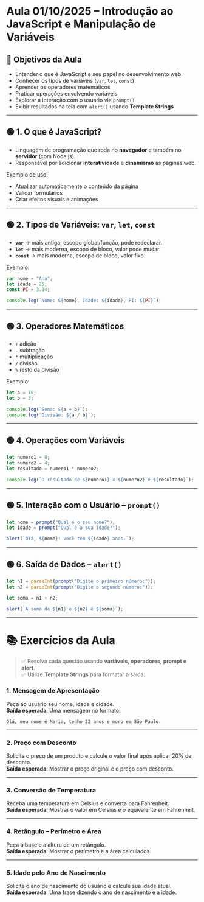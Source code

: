 # Aula 01/10/2025 – Introdução ao JavaScript e Manipulação de Variáveis

## 🎯 Objetivos da Aula
- Entender o que é JavaScript e seu papel no desenvolvimento web  
- Conhecer os tipos de variáveis (`var`, `let`, `const`)  
- Aprender os operadores matemáticos  
- Praticar operações envolvendo variáveis  
- Explorar a interação com o usuário via `prompt()`  
- Exibir resultados na tela com `alert()` usando **Template Strings**  

---

## 🟢 1. O que é JavaScript?
- Linguagem de programação que roda no **navegador** e também no **servidor** (com Node.js).  
- Responsável por adicionar **interatividade** e **dinamismo** às páginas web.  

Exemplo de uso:
- Atualizar automaticamente o conteúdo da página  
- Validar formulários  
- Criar efeitos visuais e animações  

---

## 🟢 2. Tipos de Variáveis: `var`, `let`, `const`

- **`var`** → mais antiga, escopo global/função, pode redeclarar.  
- **`let`** → mais moderna, escopo de bloco, valor pode mudar.  
- **`const`** → mais moderna, escopo de bloco, valor fixo.  

Exemplo:  
```js
var nome = "Ana";
let idade = 25;
const PI = 3.14;

console.log(`Nome: ${nome}, Idade: ${idade}, PI: ${PI}`);
```

---

## 🟢 3. Operadores Matemáticos
- `+` adição  
- `-` subtração  
- `*` multiplicação  
- `/` divisão  
- `%` resto da divisão  

Exemplo:  
```js
let a = 10;
let b = 3;

console.log(`Soma: ${a + b}`);
console.log(`Divisão: ${a / b}`);
```

---

## 🟢 4. Operações com Variáveis

```js
let numero1 = 8;
let numero2 = 4;
let resultado = numero1 * numero2;

console.log(`O resultado de ${numero1} x ${numero2} é ${resultado}`);
```

---

## 🟢 5. Interação com o Usuário – `prompt()`

```js
let nome = prompt("Qual é o seu nome?");
let idade = prompt("Qual é a sua idade?");

alert(`Olá, ${nome}! Você tem ${idade} anos.`);
```

---

## 🟢 6. Saída de Dados – `alert()`

```js
let n1 = parseInt(prompt("Digite o primeiro número:"));
let n2 = parseInt(prompt("Digite o segundo número:"));

let soma = n1 + n2;

alert(`A soma de ${n1} e ${n2} é ${soma}`);
```

---

# 📚 Exercícios da Aula 

> ✅ Resolva cada questão usando **variáveis, operadores, prompt e alert**.  
> ✅ Utilize **Template Strings** para formatar a saída.  

### 1. Mensagem de Apresentação
Peça ao usuário seu nome, idade e cidade.  
**Saída esperada**: Uma mensagem no formato:  
```
Olá, meu nome é Maria, tenho 22 anos e moro em São Paulo.
```

---

### 2. Preço com Desconto
Solicite o preço de um produto e calcule o valor final após aplicar 20% de desconto.  
**Saída esperada**: Mostrar o preço original e o preço com desconto.  

---

### 3. Conversão de Temperatura
Receba uma temperatura em Celsius e converta para Fahrenheit.  
**Saída esperada**: Mostrar o valor em Celsius e o equivalente em Fahrenheit.  

---

### 4. Retângulo – Perímetro e Área
Peça a base e a altura de um retângulo.  
**Saída esperada**: Mostrar o perímetro e a área calculados.  

---

### 5. Idade pelo Ano de Nascimento
Solicite o ano de nascimento do usuário e calcule sua idade atual.  
**Saída esperada**: Uma frase dizendo o ano de nascimento e a idade.

